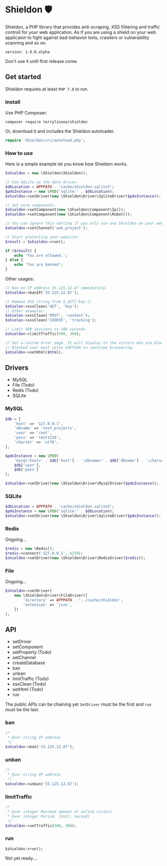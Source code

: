 # Shieldon :shield:

Shieldon, a PHP library that provides anti-scraping, XSS filitering and traffic controll for your web application. As if you are using a shield on your web applicaion to fight against bad-behavior bots, crawlers or vulnerability scanning and so on.

`version: 1.0.0.alpha`

Don't use it until first release come.

## Get started

Shieldon requires at least `PHP 7.0` to run.

### Install

Use PHP Composer:
```shell
composer require terrylinooo/shieldon
```
Or, download it and includes the Shieldon autoloader.
```php
require 'Shieldon/src/autoload.php';
```

### How to use

Here is a simple example let you know how Shieldon works.

```php
$shieldon = new \Shieldon\Shieldon();

// Use SQLite as the data driver.
$dbLocation = APPPATH . 'cache/shieldon.sqlite3';
$pdoInstance = new \PDO('sqlite:' . $dbLocation);
$shieldon->setDriver(new \Shieldon\Driver\SqliteDriver($pdoInstance));

// Set core components.
$shieldon->setComponent(new \Shieldon\Component\Ip());
$shieldon->setComponent(new \Shieldon\Component\Robot());

// You can ignore this setting if you only use one Shieldon on your web application. This is for multiple instances.
$shieldon->setChannel('web_project');

// Start protecting your website!
$result = $shieldon->run();

if ($result) {
    echo 'You are allowed.';
} else {
    echo 'You are banned';
}
```

Other usages:
```php
// Ban an IP address 33.125.12.87 immediately.
$shieldon->banIP('33.125.12.87');

// Remove XSS string from $_GET['key'];
$shielon->xssClean('GET', 'key');
// Other examples:
$shielon->xssClean('POST', 'content');
$shielon->xssClean('COOKIE', 'tracking');

// Limit 500 sessions in 300 seconds.
$shieldon->limitTraffic(500, 300);

// Set a custom error page. It will display to the vistors who are blocked.
// Blocked user must solve CAPTCHA to continue browsering.
$shieldon->setHtml($html);
```

## Drivers

- MySQL
- File (Todo)
- Redis (Todo)
- SQLite

### MySQL
```php
$db = [
    'host' => '127.0.0.1',
    'dbname' => 'test_projects',
    'user' => 'root',
    'pass' => 'test1234',
    'charset' => 'utf8',
];

$pdoInstance = new \PDO(
    'mysql:host=' . $db['host'] . ';dbname=' . $db['dbname'] . ';charset=' . $db['charset'],
    $db['user'],
    $db['pass']
);

$shieldon->setDriver(new \Shieldon\Driver\MysqlDriver($pdoInstance));
```

### SQLite
```php
$dbLocation = APPPATH . 'cache/shieldon.sqlite3';
$pdoInstance = new \PDO('sqlite:' . $dbLocation);
$shieldon->setDriver(new \Shieldon\Driver\SqliteDriver($pdoInstance));
```

### Redis

Ongoing...
```php
$redis = new \Redis();
$redis->connect('127.0.0.1', 6319);
$shieldon->setDriver(new \Shieldon\Driver\RedisDriver($redis));
```

### File

Ongoing...
```php
$shieldon->setDriver(
    new \Shieldon\Driver\FileDriver([
        'directory' => APPPATH . '../cache/shieldon',
        'extension' => 'json',
    ])
);
```

## API

- setDriver
- setComponent
- setProperty (Todo)
- setChannel
- createDatabase
- ban
- unban
- limitTraffic (Todo)
- xssClean (Todo)
- setHtml (Todo)
- run

The public APIs can be chaining yet `SetDriver` must be the first and `run` must be the last.

### ban

```php
/*
 * @var string IP address
 */
$shieldon->ban('33.125.12.87');

```

### unban

```php
/*
 * @var string IP address
 */
$shieldon->unban('33.125.12.87');

```

### limitTraffic

```php
/*
 * @var integer Maximum amount of online vistors.
 * @var integer Period. (Unit: second)
 */
$shieldon->setTraffic(500, 300);
```

### run

```
$shieldon->run();
```

Not yet ready....
